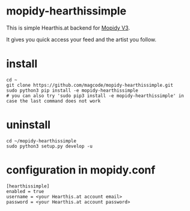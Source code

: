 # mopidy-hearthissimple
This is simple Hearthis.at backend for [Mopidy V3](https://github.com/mopidy/mopidy).

It gives you quick access your feed and the artist you follow.

# install
```
cd ~
git clone https://github.com/magcode/mopidy-hearthissimple.git
sudo python3 pip install -e mopidy-hearthissimple
# you can also try 'sudo pip3 install -e mopidy-hearthissimple' in case the last command does not work
```
# uninstall
```
cd ~/mopidy-hearthissimple
sudo python3 setup.py develop -u
```
# configuration in mopidy.conf
```
[hearthissimple]
enabled = true
username = <your Hearthis.at account email>
password = <your Hearthis.at account password>
